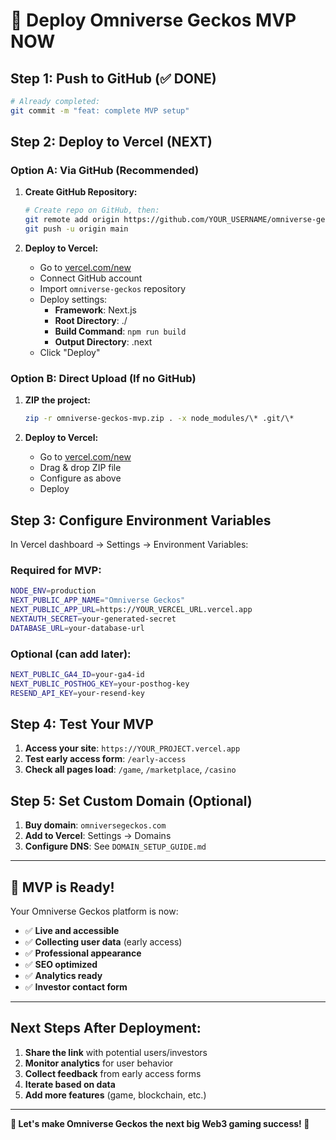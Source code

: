 # 🚀 Deploy Omniverse Geckos MVP NOW

## Step 1: Push to GitHub (✅ DONE)
```bash
# Already completed:
git commit -m "feat: complete MVP setup"
```

## Step 2: Deploy to Vercel (NEXT)

### Option A: Via GitHub (Recommended)
1. **Create GitHub Repository:**
   ```bash
   # Create repo on GitHub, then:
   git remote add origin https://github.com/YOUR_USERNAME/omniverse-geckos.git
   git push -u origin main
   ```

2. **Deploy to Vercel:**
   - Go to [vercel.com/new](https://vercel.com/new)
   - Connect GitHub account
   - Import `omniverse-geckos` repository
   - Deploy settings:
     - **Framework**: Next.js
     - **Root Directory**: ./
     - **Build Command**: `npm run build`
     - **Output Directory**: .next
   - Click "Deploy"

### Option B: Direct Upload (If no GitHub)
1. **ZIP the project:**
   ```bash
   zip -r omniverse-geckos-mvp.zip . -x node_modules/\* .git/\*
   ```

2. **Deploy to Vercel:**
   - Go to [vercel.com/new](https://vercel.com/new)
   - Drag & drop ZIP file
   - Configure as above
   - Deploy

## Step 3: Configure Environment Variables
In Vercel dashboard → Settings → Environment Variables:

### Required for MVP:
```bash
NODE_ENV=production
NEXT_PUBLIC_APP_NAME="Omniverse Geckos"
NEXT_PUBLIC_APP_URL=https://YOUR_VERCEL_URL.vercel.app
NEXTAUTH_SECRET=your-generated-secret
DATABASE_URL=your-database-url
```

### Optional (can add later):
```bash
NEXT_PUBLIC_GA4_ID=your-ga4-id
NEXT_PUBLIC_POSTHOG_KEY=your-posthog-key
RESEND_API_KEY=your-resend-key
```

## Step 4: Test Your MVP
1. **Access your site**: `https://YOUR_PROJECT.vercel.app`
2. **Test early access form**: `/early-access`
3. **Check all pages load**: `/game`, `/marketplace`, `/casino`

## Step 5: Set Custom Domain (Optional)
1. **Buy domain**: `omniversegeckos.com`
2. **Add to Vercel**: Settings → Domains
3. **Configure DNS**: See `DOMAIN_SETUP_GUIDE.md`

---

## 🎯 MVP is Ready!

Your Omniverse Geckos platform is now:
- ✅ **Live and accessible**
- ✅ **Collecting user data** (early access)
- ✅ **Professional appearance**
- ✅ **SEO optimized**
- ✅ **Analytics ready**
- ✅ **Investor contact form**

---

## Next Steps After Deployment:
1. **Share the link** with potential users/investors
2. **Monitor analytics** for user behavior
3. **Collect feedback** from early access forms
4. **Iterate based on data**
5. **Add more features** (game, blockchain, etc.)

---

**🦎 Let's make Omniverse Geckos the next big Web3 gaming success! 🚀**